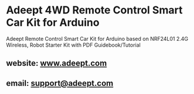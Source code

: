 # Adeept 4WD Remote Control Smart Car Kit for Arduino
Adeept Remote Control Smart Car Kit for Arduino based on NRF24L01 2.4G Wireless, Robot Starter Kit with PDF Guidebook/Tutorial

## website: www.adeept.com
## email:   support@adeept.com
